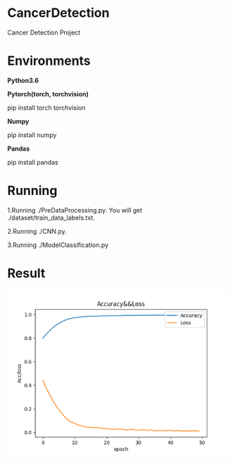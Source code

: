 # CancerDetection
Cancer Detection Project

# Environments

**Python3.6**

**Pytorch(torch, torchvision)** 

pip install torch torchvision

**Numpy**

pip install numpy

**Pandas** 

pip install pandas

# Running

1.Running ./PreDataProcessing.py. You will get ./dataset/train_data_labels.txt.

2.Running ./CNN.py.

3.Running ./ModelClassification.py

# Result

![Accuracy&Loss](https://github.com/danzhewuju/CancerDetection/blob/master/Drawing/Accuracy-Loss2019-3-28%2017_18_53.png)
